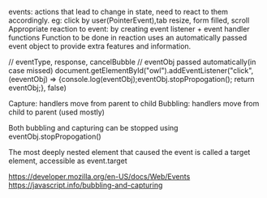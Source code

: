 events: actions that lead to change in state, need to react to them accordingly. eg: click by user(PointerEvent),tab resize, form filled, scroll
Appropriate reaction to event: by creating event listener + event handler functions 
Function to be done in reaction uses an automatically passed event object to provide extra features and information.

// eventType, response, cancelBubble
// eventObj passed automatically(in case missed)
document.getElementById("owl").addEventListener("click", (eeventObj) => {console.log(eventObj);eventObj.stopPropogation(); return eventObj;}, false)

Capture: handlers move from parent to child
Bubbling: handlers move from child to parent (used mostly)

Both bubbling and capturing can be stopped using eventObj.stopPropogation()

The most deeply nested element that caused the event is called a target element, accessible as event.target

https://developer.mozilla.org/en-US/docs/Web/Events
https://javascript.info/bubbling-and-capturing
